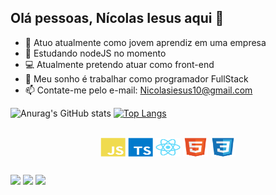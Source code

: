## Olá pessoas, Nícolas Iesus aqui 👋

- 🔭 Atuo atualmente como jovem aprendiz em uma empresa
- 🌱 Estudando nodeJS no momento
- 💻 Atualmente pretendo atuar como front-end
- 🫶 Meu sonho é trabalhar como programador FullStack
- 📫 Contate-me pelo e-mail: Nicolasiesus10@gmail.com



![Anurag's GitHub stats](https://github-readme-stats.vercel.app/api?username=NickZI-Dev&theme=tokyonight&show_icons=true,discussions_started,discussions_answered,prs_merged,prs_merged_percentage)
[![Top Langs](https://github-readme-stats.vercel.app/api/top-langs/?username=NickZI-Dev&theme=tokyonight&langs_count=5&layout=donut)](https://github.com/NickZI-Dev/github-readme-stats)


<div style="display: inline_block" align="center"><br>
  <img align="center" alt="Nick-Js" height="30" width="40" src="https://raw.githubusercontent.com/devicons/devicon/master/icons/javascript/javascript-plain.svg">
  <img align="center" alt="Nick-Ts" height="30" width="40" src="https://raw.githubusercontent.com/devicons/devicon/master/icons/typescript/typescript-plain.svg">
  <img align="center" alt="Nick-React" height="30" width="40" src="https://raw.githubusercontent.com/devicons/devicon/master/icons/react/react-original.svg">
  <img align="center" alt="Nick-HTML" height="30" width="40" src="https://raw.githubusercontent.com/devicons/devicon/master/icons/html5/html5-original.svg">
  <img align="center" alt="Nick-CSS" height="30" width="40" src="https://raw.githubusercontent.com/devicons/devicon/master/icons/css3/css3-original.svg">
</div>

##

<div> 
  <a href="https://www.instagram.com/nicolas_iesus/" target="_blank"><img src="https://img.shields.io/badge/-Instagram-%23E4405F?style=for-the-badge&logo=instagram&logoColor=white" target="_blank"></a>
  <a href = "mailto:nicolasiesus10@gmail.com"><img src="https://img.shields.io/badge/-Gmail-%23333?style=for-the-badge&logo=gmail&logoColor=white" target="_blank"></a>
  <a href="https://www.linkedin.com/in/nícolas-iesus-alves-670151252/" target="_blank"><img src="https://img.shields.io/badge/-LinkedIn-%230077B5?style=for-the-badge&logo=linkedin&logoColor=white" target="_blank"></a> 
  
</div>
